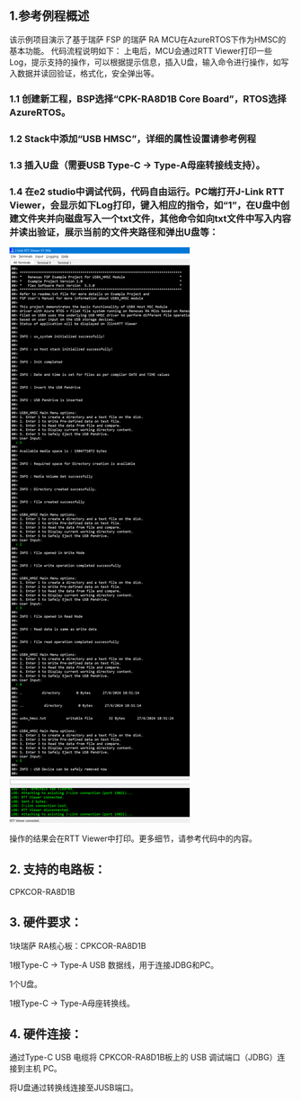 ## 1.参考例程概述
该示例项目演示了基于瑞萨 FSP 的瑞萨 RA MCU在AzureRTOS下作为HMSC的基本功能。
代码流程说明如下：
上电后，MCU会通过RTT Viewer打印一些Log，提示支持的操作，可以根据提示信息，插入U盘，输入命令进行操作，如写入数据并读回验证，格式化，安全弹出等。

### 1.1 创建新工程，BSP选择“CPK-RA8D1B Core Board”，RTOS选择AzureRTOS。
### 1.2 Stack中添加“USB HMSC”，详细的属性设置请参考例程

### 1.3 插入U盘（需要USB Type-C -> Type-A母座转接线支持）。
### 1.4 在e2 studio中调试代码，代码自由运行。PC端打开J-Link RTT Viewer，会显示如下Log打印，键入相应的指令，如“1”，在U盘中创建文件夹并向磁盘写入一个txt文件，其他命令如向txt文件中写入内容并读出验证，展示当前的文件夹路径和弹出U盘等：
![alt text](images/Picture1-1.png)

操作的结果会在RTT Viewer中打印。更多细节，请参考代码中的内容。

## 2. 支持的电路板：
CPKCOR-RA8D1B

## 3. 硬件要求：
1块瑞萨 RA核心板：CPKCOR-RA8D1B

1根Type-C -> Type-A USB 数据线，用于连接JDBG和PC。

1个U盘。

1根Type-C -> Type-A母座转换线。

## 4. 硬件连接：
通过Type-C USB 电缆将 CPKCOR-RA8D1B板上的 USB 调试端口（JDBG）连接到主机 PC。

将U盘通过转换线连接至JUSB端口。